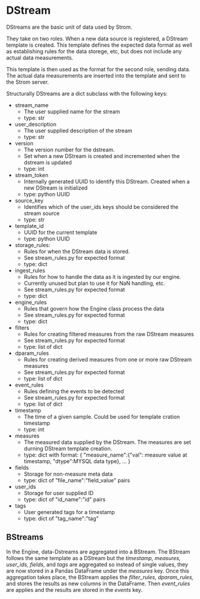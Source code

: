 # DStream
DStreams are the basic unit of data used by Strom.

They take on two roles. When a new data source is registered, a DStream template is created. This
template defines the expected data format as well as establishing rules for the data storege, etc,
but does not include any actual data measurements.

This template is then used as the format for the second role, sending data. The actual data
measurements are inserted into the template and sent to the Strom server.

Structurally DStreams are a dict subclass with the following keys:

- stream_name
    - The user supplied name for the stream
    - type: str
- user_description
    - The user supplied description of the stream
    - type: str
- version
    - The version number for the dstream.
    - Set when a new DStream is created and incremented when the dstream is updated
    - type: int
- stream_token
    - Internally generated UUID to identify this DStream. Created when a new DStream is initialized
    - type: python UUID
- source_key
    - Identifies which of the user_ids keys should be considered the stream source
    - type: str
- template_id
    - UUID for the current template
    - type: python UUID
- storage_rules:
    - Rules for when the DStream data is stored.
    - See stream_rules.py for expected format
    - type: dict
- ingest_rules
    - Rules for how to handle the data as it is ingested by our engine.
    - Currently unused but plan to use it for NaN handling, etc.
    - See stream_rules.py for expected format
    - type: dict
- engine_rules
    - Rules that govern how the Engine class process the data
    - See stream_rules.py for expected format
    - type: dict
- filters
    - Rules for creating filtered measures from the raw DStream measures
    - See stream_rules.py for expected format
    - type: list of dict
- dparam_rules
    - Rules for creating derived measures from one or more raw DStream measures
    - See stream_rules.py for expected format
    - type: list of dict
- event_rules
    - Rules defining the events to be detected
    - See stream_rules.py for expected format
    - type: list of dict
- timestamp
    - The time of a given sample. Could be used for template cration timestamp
    - type: int
- measures
    - The measured data supplied by the DStream. The measures are set durning DStream template creation.
    - type: dict with format: {
  "measure_name":{"val": measure value at timestamp, "dtype":MYSQL data
  type}, ...
  }
- fields
    - Storage for non-measure meta data
    - type: dict of "file_name":"field_value" pairs
- user_ids
    - Storage for user supplied ID
    - type: dict of "id_name":"id" pairs
- tags
    - User generated tags for a timestamp
    - type: dict of "tag_name":"tag"

## BStreams

In the Engine, data-Dstreams are aggregated into a BStream. The BStream follows the same template as
 a DStream but the *timestamp, measures, user_ids, fields,* and *tags* are aggregated so instead of
 single values, they are now stored in a Pandas DataFrame under the *measures* key. Once this aggregation takes place, the BStream applies
 the *filter_rules, dparam_rules,* and stores the results as new columns in the DataFrame. Then *event_rules* are applies and the results are stored in the *events* key.

